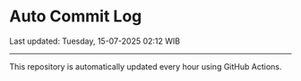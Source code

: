 # Auto Commit Log

Last updated: Tuesday, 15-07-2025 02:12 WIB

---

This repository is automatically updated every hour using GitHub Actions.
